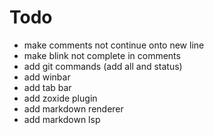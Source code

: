 # Todo

- make comments not continue onto new line
- make blink not complete in comments
- add git commands (add all and status)
- add winbar
- add tab bar
- add zoxide plugin
- add markdown renderer
- add markdown lsp
